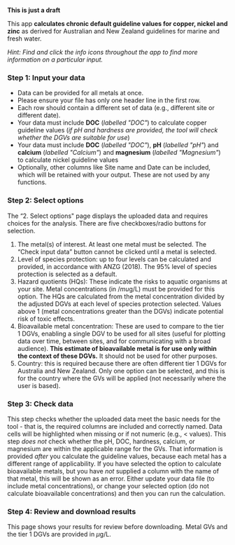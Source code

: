 **This is just a draft**

This app **calculates chronic default guideline values for copper, nickel and zinc** as derived for Australian and New Zealand guidelines for marine and fresh water.

*Hint: Find and click the info icons throughout the app to find more information on a particular input.*  

### Step 1: Input your data 

* Data can be provided for all metals at once. 
* Please ensure your file has only one header line in the first row. 
* Each row should contain a different set of data (e.g., different site or different date). 
* Your data must include **DOC** (*labelled "DOC"*) to calculate copper guideline values (*if pH and hardness are provided, the tool will check whether the DGVs are suitable for use*)
* Your data must include **DOC** (*labelled "DOC"*), **pH** (*labelled "pH"*) and **calcium** (*labelled "Calcium"*) and **magnesium** (*labelled "Magnesium"*) to calculate nickel guideline values 
* Optionally, other columns like Site name and Date can be included, which will be retained with your output. These are not used by any functions.

### Step 2: Select options
The “2. Select options" page displays the uploaded data and requires choices for the analysis.
There are five checkboxes/radio buttons for selection. 
1)	The metal(s) of interest. At least one metal must be selected. The “Check input data” button cannot be clicked until a metal is selected.
2)	Level of species protection: up to four levels can be calculated and provided, in accordance with ANZG (2018). The 95% level of species protection is selected as a default.
3)	Hazard quotients (HQs): These indicate the risks to aquatic organisms at your site. Metal concentrations (in $/mu$g/L) must be provided for this option. 
The HQs are calculated from the metal concentration divided by the adjusted DGVs at each level of species protection selected. 
Values above 1 (metal concentrations greater than the DGVs) indicate potential risk  of toxic effects.
4)	Bioavailable metal concentration: These are used to compare to the tier 1 DGVs, 
enabling a single DGV to be used for all sites (useful for plotting data over time, between sites, 
and for communicating with a broad audience). **This estimate of bioavailable metal is for use only within the context of these DGVs.**
It should not be used for other purposes. 
5)	Country: this is required because there are often different tier 1 DGVs for Australia and New Zealand. Only one option can be selected, and this is for the country where the GVs will be applied (not necessarily where the user is based).


### Step 3: Check data
This step checks whether the uploaded data meet the basic needs for the tool - that is, the required columns are included and correctly named. Data cells will be highlighted when missing or if not numeric (e.g., < values). 
This step *does not* check whether the pH, DOC, hardness, calcium, or magnesium are within the applicable range for the GVs. That information is provided *after* you calculate the guideline values, because each metal has a different range of applicability. 
If you have selected the option to calculate bioavailable metals, but you have *not* supplied a column with the name of that metal, this will be shown as an error. Either update your data file (to include metal concentrations), or change your selected option (do not calculate bioavailable concentrations) and then you can run the calculation. 


### Step 4: Review and download results
This page shows your results for review before downloading. 
Metal GVs and the tier 1 DGVs are provided in $\mu$g/L.






